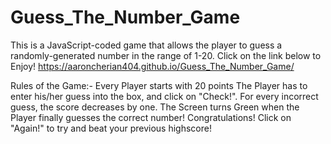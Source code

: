 # Guess_The_Number_Game
This is a JavaScript-coded game that allows the player to guess a randomly-generated number in the range of 1-20. 
 Click on the link below to Enjoy!
https://aaroncherian404.github.io/Guess_The_Number_Game/

Rules of the Game:-
Every Player starts with 20 points
The Player has to enter his/her guess into the box, and click on "Check!".
For every incorrect guess, the score decreases by one.
The Screen turns Green when the Player finally guesses the correct number!
Congratulations! Click on "Again!" to try and beat your previous highscore!
